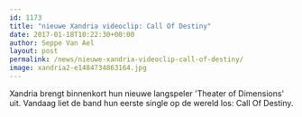 ```yaml
---
id: 1173
title: "nieuwe Xandria videoclip: Call Of Destiny"
date: 2017-01-18T10:22:30+00:00
author: Seppe Van Ael
layout: post
permalink: /news/nieuwe-xandria-videoclip-call-of-destiny/
image: xandria2-e1484734863164.jpg
---
```

Xandria brengt binnenkort hun nieuwe langspeler 'Theater of Dimensions' uit. Vandaag liet de band hun eerste single op de wereld los: Call Of Destiny.

&nbsp;